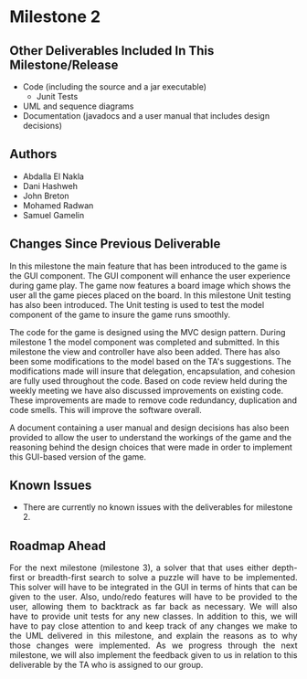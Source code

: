 # Milestone 2

## Other Deliverables Included In This Milestone/Release

- Code (including the source and a jar executable)
  - Junit Tests
- UML and sequence diagrams
- Documentation (javadocs and a user manual that includes design decisions)

## Authors

- Abdalla El Nakla
- Dani Hashweh
- John Breton
- Mohamed Radwan
- Samuel Gamelin

## Changes Since Previous Deliverable

In this milestone the main feature that has been introduced to the game is the GUI component. The GUI component will enhance the user experience during game play. The game now features a board image which shows the user all the game pieces placed on the board. In this milestone Unit testing has also been introduced. The Unit testing is used to test the model component of the game to insure the game runs smoothly.

The code for the game is designed using the MVC design pattern. During milestone 1 the model component was completed and submitted. In this milestone the view and controller have also been added. There has also been some modifications to the model based on the TA's suggestions. The modifications made will insure that delegation, encapsulation, and cohesion are fully used throughout the code. Based on code review held during the weekly meeting we have also discussed improvements on existing code. These improvements are made to remove code redundancy, duplication and code smells. This will improve the software overall.

A document containing a user manual and design decisions has also been provided to allow the user
to understand the workings of the game and the reasoning behind the design choices that were made
in order to implement this GUI-based version of the game.

## Known Issues

- There are currently no known issues with the deliverables for milestone 2.

## Roadmap Ahead

<div style="text-align: justify"> For the next milestone (milestone 3), a solver that that uses either
depth-first or breadth-first search to solve a puzzle will have to be implemented. This solver will have
to be integrated in the GUI in terms of hints that can be given to the user. Also, undo/redo features
will have to be provided to the user, allowing them to backtrack as far back as necessary. We will also
have to provide unit tests for any new classes. In addition to this, we will have to pay close attention
to and keep track of any changes we make to the UML delivered in this milestone, and explain the reasons
as to why those changes were implemented. As we progress through the next milestone, we will also implement
the feedback given to us in relation to this deliverable by the TA who is assigned to our group.
</div>
